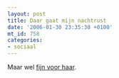 ```yaml
---
layout: post
title: Daar gaat mijn nachtrust
date: '2006-01-30 23:35:30 +0100'
mt_id: 758
categories:
- sociaal
---
```

Maar wel <a href="http://nieske.livejournal.com/74180.html">fijn voor haar</a>.
